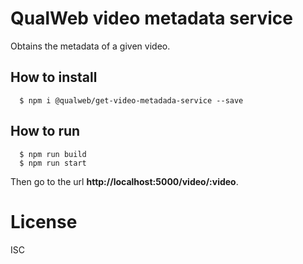 # QualWeb video metadata service

Obtains the metadata of a given video.

## How to install

```shell
  $ npm i @qualweb/get-video-metadada-service --save
```

## How to run

```shell
  $ npm run build
  $ npm run start
```

Then go to the url **http://localhost:5000/video/:video**. 

# License

ISC
